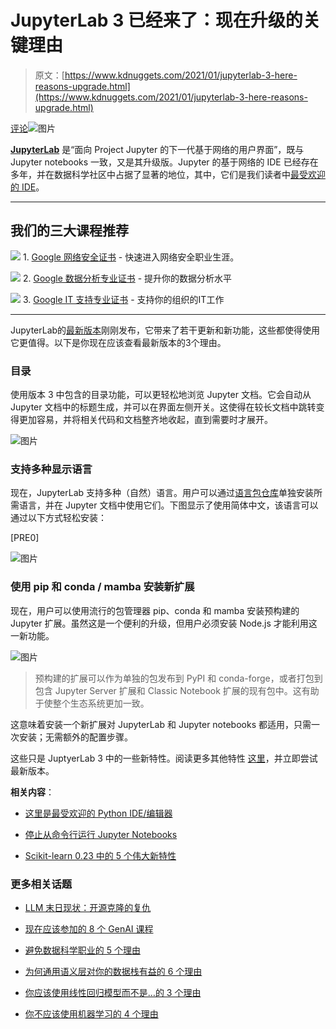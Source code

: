 # JupyterLab 3 已经来了：现在升级的关键理由

> 原文：[https://www.kdnuggets.com/2021/01/jupyterlab-3-here-reasons-upgrade.html](https://www.kdnuggets.com/2021/01/jupyterlab-3-here-reasons-upgrade.html)

[评论](#comments)![图片](../Images/e97cf91e43d1d18c30aeb2cb9f251fad.png)

**[JupyterLab](https://jupyterlab.readthedocs.io/en/stable/)** 是“面向 Project Jupyter 的下一代基于网络的用户界面”，既与 Jupyter notebooks 一致，又是其升级版。Jupyter 的基于网络的 IDE 已经存在多年，并在数据科学社区中占据了显著的地位，其中，它们是我们读者中[最受欢迎的 IDE](/2020/10/most-popular-python-ides-editors.html)。

* * *

## 我们的三大课程推荐

![](../Images/0244c01ba9267c002ef39d4907e0b8fb.png) 1\. [Google 网络安全证书](https://www.kdnuggets.com/google-cybersecurity) - 快速进入网络安全职业生涯。

![](../Images/e225c49c3c91745821c8c0368bf04711.png) 2\. [Google 数据分析专业证书](https://www.kdnuggets.com/google-data-analytics) - 提升你的数据分析水平

![](../Images/0244c01ba9267c002ef39d4907e0b8fb.png) 3\. [Google IT 支持专业证书](https://www.kdnuggets.com/google-itsupport) - 支持你的组织的IT工作

* * *

JupyterLab的[最新版本](https://blog.jupyter.org/jupyterlab-3-0-is-out-4f58385e25bb)刚刚发布，它带来了若干更新和新功能，这些都使得使用它更值得。以下是你现在应该查看最新版本的3个理由。

### 目录

使用版本 3 中包含的目录功能，可以更轻松地浏览 Jupyter 文档。它会自动从 Jupyter 文档中的标题生成，并可以在界面左侧开关。这使得在较长文档中跳转变得更加容易，并将相关代码和文档整齐地收起，直到需要时才展开。

![图片](../Images/a5a0ac064a941425e9fe5c5b157f27e9.png)

### 支持多种显示语言

现在，JupyterLab 支持多种（自然）语言。用户可以通过[语言包仓库](https://github.com/jupyterlab/language-packs/)单独安装所需语言，并在 Jupyter 文档中使用它们。下图显示了使用简体中文，该语言可以通过以下方式轻松安装：

[PRE0]

![图片](../Images/b4e651593f416ba172b53f9ad5862c9c.png)

### 使用 pip 和 conda / mamba 安装新扩展

现在，用户可以使用流行的包管理器 pip、conda 和 mamba 安装预构建的 Jupyter 扩展。虽然这是一个便利的升级，但用户必须安装 Node.js 才能利用这一新功能。

![图片](../Images/0944635497449c19a46cc1b918f7d661.png)

> 预构建的扩展可以作为单独的包发布到 PyPI 和 conda-forge，或者打包到包含 Jupyter Server 扩展和 Classic Notebook 扩展的现有包中。这有助于使整个生态系统更加一致。

这意味着安装一个新扩展对 JupyterLab 和 Jupyter notebooks 都适用，只需一次安装；无需额外的配置步骤。

这些只是 JuptyerLab 3 中的一些新特性。阅读更多其他特性 [这里](https://blog.jupyter.org/jupyterlab-3-0-is-out-4f58385e25bb)，并立即尝试最新版本。

**相关内容**：

+   [这里是最受欢迎的 Python IDE/编辑器](/2020/10/most-popular-python-ides-editors.html)

+   [停止从命令行运行 Jupyter Notebooks](/2020/10/stop-running-jupyter-notebooks-command-line.html)

+   [Scikit-learn 0.23 中的 5 个伟大新特性](/2020/05/5-great-new-features-scikit-learn.html)

### 更多相关话题

+   [LLM 末日现状：开源克隆的复仇](https://www.kdnuggets.com/2023/05/llm-apocalypse-revenge-open-source-clones.html)

+   [现在应该参加的 8 个 GenAI 课程](https://www.kdnuggets.com/top-8-genai-courses-for-aws-to-take-now)

+   [避免数据科学职业的 5 个理由](https://www.kdnuggets.com/2022/04/top-5-reasons-avoid-data-science-career.html)

+   [为何通用语义层对你的数据栈有益的 6 个理由](https://www.kdnuggets.com/2024/01/cube-6-reasons-why-a-universal-semantic-layer-is-beneficial)

+   [你应该使用线性回归模型而不是…的 3 个理由](https://www.kdnuggets.com/2021/08/3-reasons-linear-regression-instead-neural-networks.html)

+   [你不应该使用机器学习的 4 个理由](https://www.kdnuggets.com/2021/12/4-reasons-shouldnt-machine-learning.html)

